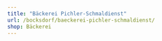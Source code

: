 ```yaml
---
title: "Bäckerei Pichler-Schmaldienst"
url: /bocksdorf/baeckerei-pichler-schmaldienst/
shop: Bäckerei
---
```

